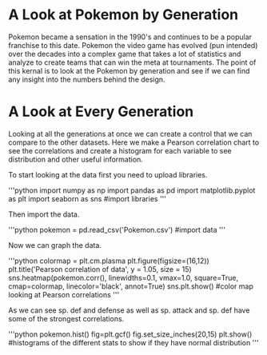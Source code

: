 # A Look at Pokemon by Generation

Pokemon became a sensation in the 1990's and continues to be a popular franchise to this date. 
Pokemon the video game has evolved (pun intended) over the decades into a complex game that takes 
a lot of statistics and analyze to create teams that can win the meta at tournaments. The point 
of this kernal is to look at the Pokemon by generation and see if we can find any insight into 
the numbers behind the design.

# A Look at Every Generation

Looking at all the generations at once we can create a control that we can compare to the 
other datasets. Here we make a Pearson correlation chart to see the correlations and create 
a histogram for each variable to see distribution and other useful information.

To start looking at the data first you need to upload libraries.

'''python
import numpy as np
import pandas as pd
import matplotlib.pyplot as plt
import seaborn as sns
#import libraries
'''

Then import the data.

'''python
pokemon = pd.read_csv('Pokemon.csv')
#import data
'''

Now we can graph the data.

'''python
colormap = plt.cm.plasma
plt.figure(figsize=(16,12))
plt.title('Pearson correlation of data', y = 1.05, size = 15)
sns.heatmap(pokemon.corr(), linewidths=0.1, vmax=1.0, square=True, cmap=colormap, linecolor='black', annot=True)
sns.plt.show()
#color map looking at Pearson correlations
'''

As we can see sp. def and defense as well as sp. attack and sp. def have some of 
the strongest correlations.

'''python
pokemon.hist()
fig=plt.gcf()
fig.set_size_inches(20,15)
plt.show()
#histograms of the different stats to show if they have normal distribution
'''

